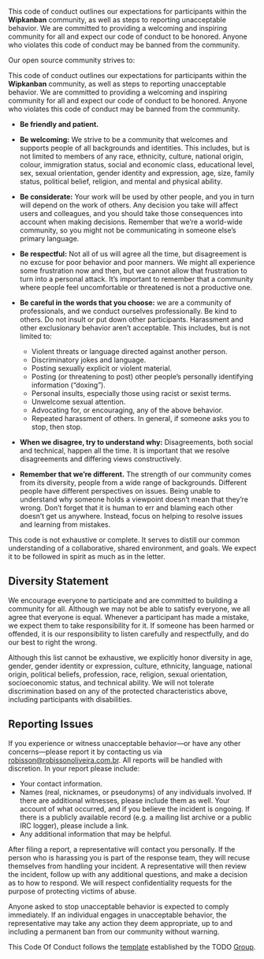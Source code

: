 This code of conduct outlines our expectations for participants within the **Wipkanban** community, 
as well as steps to reporting unacceptable behavior. We are committed to providing a welcoming and 
inspiring community for all and expect our code of conduct to be honored. Anyone who violates this 
code of conduct may be banned from the community.

Our open source community strives to:

This code of conduct outlines our expectations for participants within the **Wipkanban** community, 
as well as steps to reporting unacceptable behavior. We are committed to providing a welcoming and 
inspiring community for all and expect our code of conduct to be honored. Anyone who violates this 
code of conduct may be banned from the community.

 - **Be friendly and patient.**
 - **Be welcoming:** We strive to be a community that welcomes and supports people of all backgrounds 
 and identities. This includes, but is not limited to members of any race, ethnicity, culture, national 
 origin, colour, immigration status, social and economic class, educational level, sex, sexual 
 orientation, gender identity and expression, age, size, family status, political belief, religion, 
 and mental and physical ability.
 - **Be considerate:** Your work will be used by other people, and you in turn will depend on the work
  of others. Any decision you take will affect users and colleagues, and you should take those consequences 
  into account when making decisions. Remember that we’re a world-wide community, so you might not be 
  communicating in someone else’s primary language.
 - **Be respectful:** Not all of us will agree all the time, but disagreement is no excuse for poor 
 behavior and poor manners. We might all experience some frustration now and then, but we cannot allow 
 that frustration to turn into a personal attack. It’s important to remember that a community where people 
 feel uncomfortable or threatened is not a productive one.
 - **Be careful in the words that you choose:** we are a community of professionals, and we conduct 
 ourselves professionally. Be kind to others. Do not insult or put down other participants. Harassment 
 and other exclusionary behavior aren’t acceptable. This includes, but is not limited to:

    - Violent threats or language directed against another person.
    - Discriminatory jokes and language.
    - Posting sexually explicit or violent material.
    - Posting (or threatening to post) other people’s personally identifying information (“doxing”).
    - Personal insults, especially those using racist or sexist terms.
    - Unwelcome sexual attention.
    - Advocating for, or encouraging, any of the above behavior.
    - Repeated harassment of others. In general, if someone asks you to stop, then stop.

 - **When we disagree, try to understand why:** Disagreements, both social and technical, happen all 
 the time. It is important that we resolve disagreements and differing views constructively.
 - **Remember that we’re different.** The strength of our community comes from its diversity, people 
 from a wide range of backgrounds. Different people have different perspectives on issues. Being unable 
 to understand why someone holds a viewpoint doesn’t mean that they’re wrong. Don’t forget that it is 
 human to err and blaming each other doesn’t get us anywhere. Instead, focus on helping to resolve issues and learning from mistakes.

 This code is not exhaustive or complete. It serves to distill our common understanding of a collaborative, 
 shared environment, and goals. We expect it to be followed in spirit as much as in the letter.

 Diversity Statement
---------

We encourage everyone to participate and are committed to building a community for all. Although we may 
not be able to satisfy everyone, we all agree that everyone is equal. Whenever a participant has made a 
mistake, we expect them to take responsibility for it. If someone has been harmed or offended, it is our
 responsibility to listen carefully and respectfully, and do our best to right the wrong.

Although this list cannot be exhaustive, we explicitly honor diversity in age, gender, gender identity 
or expression, culture, ethnicity, language, national origin, political beliefs, profession, race, religion, 
sexual orientation, socioeconomic status, and technical ability. We will not tolerate discrimination based 
on any of the protected characteristics above, including participants with disabilities.

Reporting Issues
---------

If you experience or witness unacceptable behavior—or have any other concerns—please report it by contacting 
us via robisson@robissonoliveira.com.br. All reports will be handled with discretion. In your report please 
include:

 - Your contact information.
 - Names (real, nicknames, or pseudonyms) of any individuals involved. If there are additional witnesses, 
 please include them as well. Your account of what occurred, and if you believe the incident is ongoing. 
 If there is a publicly available record (e.g. a mailing list archive or a public IRC logger), please include a link.
 - Any additional information that may be helpful.

 After filing a report, a representative will contact you personally. If the person who is harassing you is 
 part of the response team, they will recuse themselves from handling your incident. A representative will 
 then review the incident, follow up with any additional questions, and make a decision as to how to respond. 
 We will respect confidentiality requests for the purpose of protecting victims of abuse.

Anyone asked to stop unacceptable behavior is expected to comply immediately. If an individual engages in 
unacceptable behavior, the representative may take any action they deem appropriate, up to and including a 
permanent ban from our community without warning.

This Code Of Conduct follows the [template](http://todogroup.org/opencodeofconduct/) established by the TODO [Group](http://todogroup.org).
